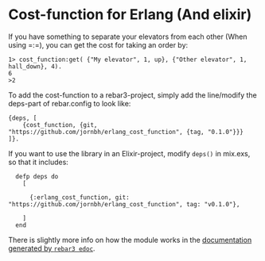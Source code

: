 # Cost-function for Erlang (And elixir) 

If you have something to separate your elevators from each other (When using =:=), you can get the cost for taking an order by:

```[Erlang]
1> cost_function:get( {"My elevator", 1, up}, {"Other elevator", 1, hall_down}, 4).
6
>2 
```

To add the cost-function to a rebar3-project, simply add the line/modify the deps-part of rebar.config to look like:
```
{deps, [
    {cost_function, {git, "https://github.com/jornbh/erlang_cost_function", {tag, "0.1.0"}}}
]}.
```
If you want to use the library in an Elixir-project, modify `deps()` in mix.exs, so that it includes: 

```[Elixir]
  defp deps do
    [

      {:erlang_cost_function, git: "https://github.com/jornbh/erlang_cost_function", tag: "v0.1.0"},

    ]
  end
```

There is slightly more info on how the module works in the [documentation generated by `rebar3 edoc`](https://jornbh.github.io/erlang_cost_function/doc/index.html).